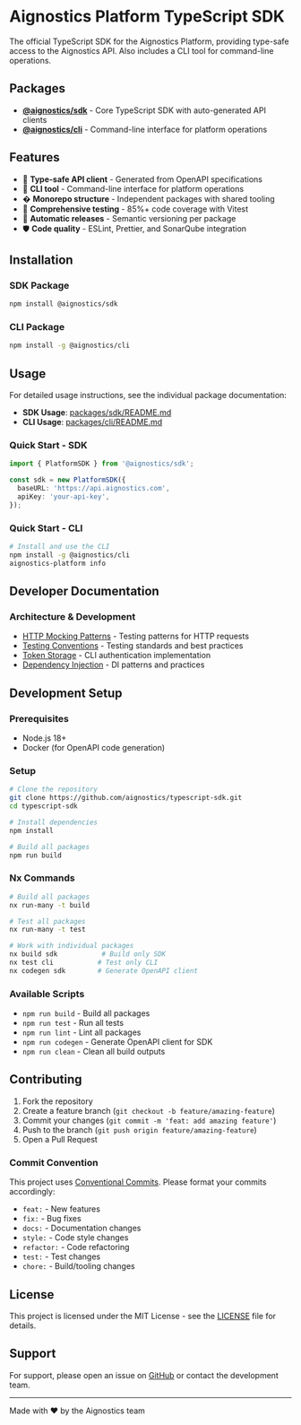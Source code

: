 # Aignostics Platform TypeScript SDK

The official TypeScript SDK for the Aignostics Platform, providing type-safe access to the Aignostics API. Also includes a CLI tool for command-line operations.

## Packages

- **[@aignostics/sdk](packages/sdk/)** - Core TypeScript SDK with auto-generated API clients
- **[@aignostics/cli](packages/cli/)** - Command-line interface for platform operations

## Features

- 🚀 **Type-safe API client** - Generated from OpenAPI specifications
- 🔧 **CLI tool** - Command-line interface for platform operations
- � **Monorepo structure** - Independent packages with shared tooling
- 🧪 **Comprehensive testing** - 85%+ code coverage with Vitest
- 🔄 **Automatic releases** - Semantic versioning per package
- 🛡️ **Code quality** - ESLint, Prettier, and SonarQube integration

## Installation

### SDK Package

```bash
npm install @aignostics/sdk
```

### CLI Package

```bash
npm install -g @aignostics/cli
```

## Usage

For detailed usage instructions, see the individual package documentation:

- **SDK Usage**: [packages/sdk/README.md](packages/sdk/README.md)
- **CLI Usage**: [packages/cli/README.md](packages/cli/README.md)

### Quick Start - SDK

```typescript
import { PlatformSDK } from '@aignostics/sdk';

const sdk = new PlatformSDK({
  baseURL: 'https://api.aignostics.com',
  apiKey: 'your-api-key',
});
```

### Quick Start - CLI

```bash
# Install and use the CLI
npm install -g @aignostics/cli
aignostics-platform info
```

## Developer Documentation

### Architecture & Development

- [HTTP Mocking Patterns](docs/HTTP_MOCKING.md) - Testing patterns for HTTP requests
- [Testing Conventions](docs/TESTING_CONVENTION.md) - Testing standards and best practices
- [Token Storage](docs/TOKEN_STORAGE.md) - CLI authentication implementation
- [Dependency Injection](docs/DEPENDENCY_INJECTION.md) - DI patterns and practices

## Development Setup

### Prerequisites

- Node.js 18+
- Docker (for OpenAPI code generation)

### Setup

```bash
# Clone the repository
git clone https://github.com/aignostics/typescript-sdk.git
cd typescript-sdk

# Install dependencies
npm install

# Build all packages
npm run build
```

### Nx Commands

```bash
# Build all packages
nx run-many -t build

# Test all packages
nx run-many -t test

# Work with individual packages
nx build sdk           # Build only SDK
nx test cli           # Test only CLI
nx codegen sdk        # Generate OpenAPI client
```

### Available Scripts

- `npm run build` - Build all packages
- `npm run test` - Run all tests
- `npm run lint` - Lint all packages
- `npm run codegen` - Generate OpenAPI client for SDK
- `npm run clean` - Clean all build outputs

## Contributing

1. Fork the repository
2. Create a feature branch (`git checkout -b feature/amazing-feature`)
3. Commit your changes (`git commit -m 'feat: add amazing feature'`)
4. Push to the branch (`git push origin feature/amazing-feature`)
5. Open a Pull Request

### Commit Convention

This project uses [Conventional Commits](https://conventionalcommits.org/). Please format your commits accordingly:

- `feat:` - New features
- `fix:` - Bug fixes
- `docs:` - Documentation changes
- `style:` - Code style changes
- `refactor:` - Code refactoring
- `test:` - Test changes
- `chore:` - Build/tooling changes

## License

This project is licensed under the MIT License - see the [LICENSE](LICENSE) file for details.

## Support

For support, please open an issue on [GitHub](https://github.com/aignostics/typescript-sdk/issues) or contact the development team.

---

Made with ❤️ by the Aignostics team
